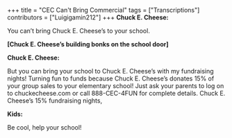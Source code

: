 +++
title = "CEC Can't Bring Commercial"
tags = ["Transcriptions"]
contributors = ["Luigigamin212"]
+++
**Chuck E. Cheese:**

You can’t bring Chuck E. Cheese’s to your school.

**[Chuck E. Cheese’s building bonks on the school door]**

**Chuck E. Cheese:**

But you can bring your school to Chuck E. Cheese’s with my fundraising nights! Turning fun to funds because Chuck E. Cheese’s donates 15% of your group sales to your elementary school! Just ask your parents to log on to chuckecheese.com or call 888-CEC-4FUN for complete details. Chuck E. Cheese’s 15% fundraising nights, 

**Kids:**

Be cool, help your school! 
